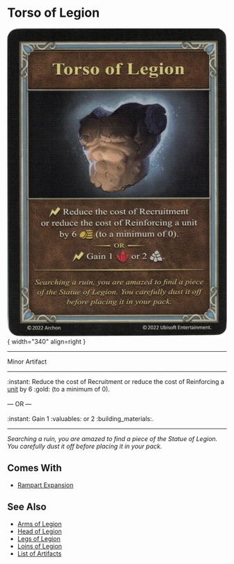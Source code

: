 # Torso of Legion

![Torso of Legion](../assets/artifacts_minor-torso_of_legion.webp){ width="340" align=right }
___
Minor Artifact
___
:instant: Reduce the cost of Recruitment or reduce the cost of Reinforcing a [unit](../units.md) by 6 :gold: (to a minimum of 0).<br><br>— OR —<br><br>:instant: Gain 1 :valuables: or 2 :building_materials:.
___
*Searching a ruin, you are amazed to find a piece of the Statue of Legion. You carefully dust it off before placing it in your pack.*


## Comes With

- [Rampart Expansion](../content.md)


## See Also

- [Arms of Legion](arms_of_legion.md)
- [Head of Legion](head_of_legion.md)
- [Legs of Legion](legs_of_legion.md)
- [Loins of Legion](loins_of_legion.md)
- [List of Artifacts](../artifacts.md)
